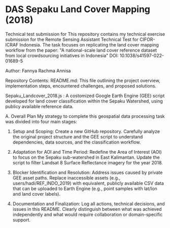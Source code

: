 # DAS Sepaku Land Cover Mapping (2018)

Technical test submission for This repository contains my technical exercise submission for the Remote Sensing Assistant Technical Test for CIFOR-ICRAF Indonesia. The task focuses on replicating the land cover mapping workflow from the paper:
"A national-scale land cover reference dataset from local crowdsourcing initiatives in Indonesia"
DOI: 10.1038/s41597-022-01689-5

Author: Fannya Rachma Annisa

Repository Contents:
README.md: This file outlining the project overview, implementation steps, encountered challenges, and proposed solutions.

Sepaku_Landcover_2018.js : A costomized Google Earth Engine (GEE) script developed for land cover classification within the Sepaku Watershed, using publicy available reference data.

A. Overall Plan
My strategy to complete this geospatial data processing task was divided into four main stages:

1. Setup and Scoping: Create a new GitHub repository. Carefully analyze the original project structure and the GEE script to understand dependencies, data sources, and the classification workflow.

2. Adaptation for AOI and Time Period: Redefine the Area of Interest (AOI) to focus on the Sepaku sub-watershed in East Kalimantan. Update the script to filter Landsat 8 Surface Reflectance imagery for the year 2018.

3. Blocker Identification and Resolution: Address issues caused by private GEE asset paths. Replace inaccessible assets (e.g., users/hadi/REF_INDO_2019) with equivalent, publicly available CSV data that can be uploaded to Earth Engine (e.g., point samples with lat/lon and land cover labels).

4. Documentation and Finalization: Log all actions, technical decisions, and issues in this README. Clearly distinguish between what was achieved independently and what would require collaboration or domain-specific support.



